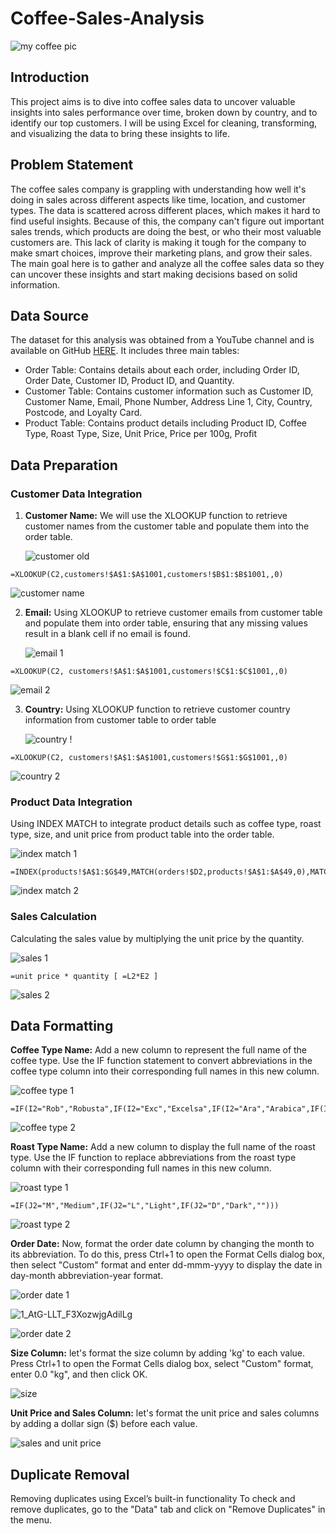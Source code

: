 # Coffee-Sales-Analysis

![my coffee pic](https://github.com/oluwaseuntaiwo/Coffee-Sales-Analysis/assets/145341799/8f384897-5be8-4416-9121-c0dc92dcb189)

## Introduction

This project aims is to dive into coffee sales data to uncover valuable insights into sales performance over time, broken down by country, and to identify our top customers. I will be using Excel for cleaning, transforming, and visualizing the data to bring these insights to life.

## Problem Statement

The coffee sales company is grappling with understanding how well it's doing in sales across different aspects like time, location, and customer types. The data is scattered across different places, which makes it hard to find useful insights. Because of this, the company can't figure out important sales trends, which products are doing the best, or who their most valuable customers are. This lack of clarity is making it tough for the company to make smart choices, improve their marketing plans, and grow their sales. The main goal here is to gather and analyze all the coffee sales data so they can uncover these insights and start making decisions based on solid information.

## Data Source

The dataset for this analysis was obtained from a YouTube channel and is available on GitHub [HERE](https://github.com/mochen862/excel-project-coffee-sales/blob/main/coffeeOrdersData.xlsx). It includes three main tables:
- Order Table: Contains details about each order, including Order ID,	Order Date,	Customer ID,	Product ID, and	Quantity.
- Customer Table: Contains customer information such as Customer ID,	Customer Name,	Email,	Phone Number,	Address Line 1,	City,	Country, Postcode, and	Loyalty Card.
- Product Table: Contains product details including Product ID,	Coffee Type,	Roast Type,	Size,	Unit Price,	Price per 100g,	Profit

## Data Preparation

### Customer Data Integration

1. **Customer Name:** We will use the XLOOKUP function to retrieve customer names from the customer table and populate them into the order table.

   ![customer old](https://github.com/oluwaseuntaiwo/Coffee-Sales-Analysis/assets/145341799/7511eeca-7689-4b5d-b5aa-24dacd5fc0b6)

```excel
=XLOOKUP(C2,customers!$A$1:$A$1001,customers!$B$1:$B$1001,,0)
```

![customer name](https://github.com/oluwaseuntaiwo/Coffee-Sales-Analysis/assets/145341799/569d0563-d7a0-4729-b091-b0014c070717)


2. **Email:** Using XLOOKUP to retrieve customer emails from customer table and populate them into order table, ensuring that any missing values result in a blank cell if no email is found.

    ![email 1](https://github.com/oluwaseuntaiwo/Coffee-Sales-Analysis/assets/145341799/8e66e2ee-a122-481f-a1c1-f3c57f9fefd2)

```excel
=XLOOKUP(C2, customers!$A$1:$A$1001,customers!$C$1:$C$1001,,0)
```

![email 2](https://github.com/oluwaseuntaiwo/Coffee-Sales-Analysis/assets/145341799/2309bf8d-7c7e-4eb6-b1d2-60d82eb84b52) 

3. **Country:** Using XLOOKUP function to retrieve customer country information from customer table to order table

     ![country !](https://github.com/oluwaseuntaiwo/Coffee-Sales-Analysis/assets/145341799/3efccea0-4414-456a-b97e-7398194b5f1b)

```excel
=XLOOKUP(C2, customers!$A$1:$A$1001,customers!$G$1:$G$1001,,0)
```

![country 2](https://github.com/oluwaseuntaiwo/Coffee-Sales-Analysis/assets/145341799/011b1300-58f4-4d56-8ed3-985aa3e5247b)


### Product Data Integration

Using INDEX MATCH to integrate product details such as coffee type, roast type, size, and unit price from product table  into the order table.

![index match 1](https://github.com/oluwaseuntaiwo/Coffee-Sales-Analysis/assets/145341799/a5c35f47-f364-4ad4-af00-38bb289388ca)

```excel
=INDEX(products!$A$1:$G$49,MATCH(orders!$D2,products!$A$1:$A$49,0),MATCH(orders!I$1,products!$A$1:$G$1,0))
```

![index match 2](https://github.com/oluwaseuntaiwo/Coffee-Sales-Analysis/assets/145341799/720d715f-604a-4798-bb43-7805a7b23321)

### Sales Calculation

Calculating the sales value by multiplying the unit price by the quantity.

![sales 1](https://github.com/oluwaseuntaiwo/Coffee-Sales-Analysis/assets/145341799/6bbdc9c9-aabb-448d-ac7a-a6237c027f3e)

```excel
=unit price * quantity [ =L2*E2 ]
```

![sales 2](https://github.com/oluwaseuntaiwo/Coffee-Sales-Analysis/assets/145341799/2ac40d3c-2b37-4f34-be90-f301d93f79e5)


## Data Formatting

**Coffee Type Name:** Add a new column to represent the full name of the coffee type. Use the IF function statement to convert abbreviations in the coffee type column into their corresponding full names in this new column.

![coffee type 1](https://github.com/oluwaseuntaiwo/Coffee-Sales-Analysis/assets/145341799/1fbcaa57-8b7f-4453-b9d7-3d10c4fb5fff)

```excel
=IF(I2="Rob","Robusta",IF(I2="Exc","Excelsa",IF(I2="Ara","Arabica",IF(I2="Lib","Liberica",""))))
```

![coffee type 2](https://github.com/oluwaseuntaiwo/Coffee-Sales-Analysis/assets/145341799/4ac8ccf0-26b2-4584-865e-8a00d60ad44d)


**Roast Type Name:** Add a new column to display the full name of the roast type. Use the IF function to replace abbreviations from the roast type column with their corresponding full names in this new column.

![roast type 1](https://github.com/oluwaseuntaiwo/Coffee-Sales-Analysis/assets/145341799/84dfd3cf-ebf2-48c3-b704-7b06e6a69db3)


```excel
=IF(J2="M","Medium",IF(J2="L","Light",IF(J2="D","Dark","")))
```

![roast type 2](https://github.com/oluwaseuntaiwo/Coffee-Sales-Analysis/assets/145341799/397fc672-e683-43a7-ab86-f074500744a3)


**Order Date:** Now, format the order date column by changing the month to its abbreviation. To do this, press Ctrl+1 to open the Format Cells dialog box, then select "Custom" format and enter dd-mmm-yyyy to display the date in day-month abbreviation-year format.

![order date 1](https://github.com/oluwaseuntaiwo/Coffee-Sales-Analysis/assets/145341799/f3eeb55b-4ff9-4d43-9c6b-d0fb3ff0f699)

![1_AtG-LLT_F3XozwjgAdilLg](https://github.com/oluwaseuntaiwo/Coffee-Sales-Analysis/assets/145341799/4fa496f9-741f-44cc-82bb-2af5d1f37062)

![order date 2](https://github.com/oluwaseuntaiwo/Coffee-Sales-Analysis/assets/145341799/d829a19e-6163-40d1-9ed2-e9a019bc7443)


**Size Column:** let's format the size column by adding 'kg' to each value. Press Ctrl+1 to open the Format Cells dialog box, select "Custom" format, enter 0.0 "kg", and then click OK.

![size](https://github.com/oluwaseuntaiwo/Coffee-Sales-Analysis/assets/145341799/0903e232-0fca-48fb-b548-a3923faf14a1)


**Unit Price and Sales Column:** let's format the unit price and sales columns by adding a dollar sign ($) before each value.

![sales and unit price](https://github.com/oluwaseuntaiwo/Coffee-Sales-Analysis/assets/145341799/94a30f2c-9451-4372-a54e-3e18e43ae737)


## Duplicate Removal

Removing duplicates using Excel’s built-in functionality
To check and remove duplicates, go to the "Data" tab and click on "Remove Duplicates" in the menu.






















